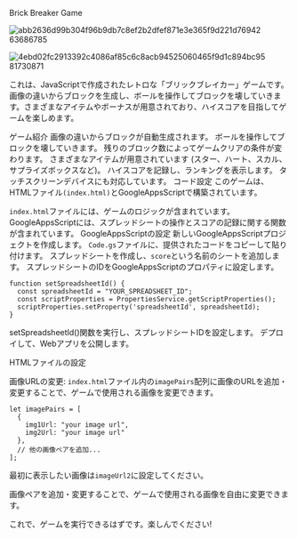 Brick Breaker Game

![abb2636d99b304f96b9db7c8ef2b2dfef871e3e365f9d221d76942 63686785](https://github.com/taichan-33/braking-brocks-game/assets/151983276/e51f036a-4ee0-46d2-80bd-891ded8ad6c8)

![4ebd02fc2913392c4086af85c6c8acb94525060465f9d1c894bc95 81730871](https://github.com/taichan-33/braking-brocks-game/assets/151983276/1c706037-9f26-4ae8-babc-e2e0c80c6ff8)


これは、JavaScriptで作成されたレトロな「ブリックブレイカー」ゲームです。画像の違いからブロックを生成し、ボールを操作してブロックを壊していきます。さまざまなアイテムやボーナスが用意されており、ハイスコアを目指してゲームを楽しめます。

ゲーム紹介
画像の違いからブロックが自動生成されます。
ボールを操作してブロックを壊していきます。
残りのブロック数によってゲームクリアの条件が変わります。
さまざまなアイテムが用意されています (スター、ハート、スカル、サプライズボックスなど)。
ハイスコアを記録し、ランキングを表示します。
タッチスクリーンデバイスにも対応しています。
コード設定
このゲームは、HTMLファイル```(index.html)```とGoogleAppsScriptで構築されています。

```index.html```ファイルには、ゲームのロジックが含まれています。
GoogleAppsScriptには、スプレッドシートの操作とスコアの記録に関する関数が含まれています。
GoogleAppsScriptの設定
新しいGoogleAppsScriptプロジェクトを作成します。
```Code.gs```ファイルに、提供されたコードをコピーして貼り付けます。
スプレッドシートを作成し、```score```という名前のシートを追加します。
スプレッドシートのIDをGoogleAppsScriptのプロパティに設定します。

```
function setSpreadsheetId() {
  const spreadsheetId = "YOUR_SPREADSHEET_ID";
  const scriptProperties = PropertiesService.getScriptProperties();
  scriptProperties.setProperty('spreadsheetId', spreadsheetId);
}
```
setSpreadsheetId()関数を実行し、スプレッドシートIDを設定します。
デプロイして、Webアプリを公開します。


HTMLファイルの設定

画像URLの変更: ```index.html```ファイル内の```imagePairs```配列に画像のURLを追加・変更することで、ゲームで使用される画像を変更できます。

```
let imagePairs = [
  {
    img1Url: "your image url",
    img2Url: "your image url"
  },
  // 他の画像ペアを追加...
];
```
最初に表示したい画像は```imageUrl2```に設定してください。

画像ペアを追加・変更することで、ゲームで使用される画像を自由に変更できます。

これで、ゲームを実行できるはずです。楽しんでください!


